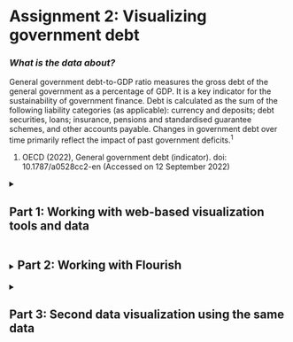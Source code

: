 # Assignment 2: Visualizing government debt 

### _What is the data about?_
General government debt-to-GDP ratio measures the gross debt of the general government as a percentage of GDP. It is a key indicator for the sustainability of government finance. Debt is calculated as the sum of the following liability categories (as applicable): currency and deposits; debt securities, loans; insurance, pensions and standardised guarantee schemes, and other accounts payable. Changes in government debt over time primarily reflect the impact of past government deficits.<sup>1</sup>

1. OECD (2022), General government debt (indicator). doi: 10.1787/a0528cc2-en (Accessed on 12 September 2022)

<details>
<summary><h2 style="display:inline-block"> Part 1: Working with web-based visualization tools and data </h2></summary>
<br>
  <p> Data: <a href="https://data.oecd.org/gga/general-government-debt.htm">OECD: General government debt</a></p>
<iframe src="https://data.oecd.org/chart/6Odm" width="860" height="645" style="border: 0" mozallowfullscreen="true" webkitallowfullscreen="true" allowfullscreen="true"><a href="https://data.oecd.org/chart/6Odm" target="_blank">OECD Chart: General government debt, Total, % of GDP, Annual, 2018</a></iframe>
</details>

<details>
<summary><h2 style="display:inline-block"> Part 2: Working with Flourish </h2></summary>
<br>
  <p> Data: <a href="https://data.oecd.org/gga/general-government-debt.htm">OECD: General government debt</a></p>
<div class="flourish-embed flourish-chart" data-src="visualisation/11154069"><script src="https://public.flourish.studio/resources/embed.js"></script></div>
</details>

<details>
<summary><h2 style="display:inline-block"> Part 3: Second data visualization using the same data </h2></summary>
<br>
  <div class="flourish-embed flourish-hierarchy" data-src="visualisation/11154339"><script src="https://public.flourish.studio/resources/embed.js"></script></div>
  <p> Data: <a href="https://data.oecd.org/gga/general-government-debt.htm">OECD: General government debt</a></p>
<p>The first visualisation consisted of column chart where we can see the different ratios of different countries and filter them according to a single year or a range of years. In the second visualization we see the trends of the ratios over the years for different countries in the form of a line chart.<br>
In the third visualisation, I decided to choose a Hierarchy Bar chart with the animation to rank the countries according to the years. We can also select the year manually if we want to see a particular year. In this chart specially, I chose to focus on USA, so as to compare its ratio with other countries and get a clear look of where USA stands when it comes to Genveral Government to Debt Ratio. Once the play button is clicked we can see the ratios of different countries changing in every 2 seconds according to the years.<br>
When we compare the first 2 visualisations, the second visualisation helps to see the trends over years while in the first graph we cannot see it until we manually change the filters. So if one needs to know about yearly trends, the second visualisation would be better. And if the requirement is to compare the countries' ratio for any year, first visualisation would be better.<br>
When it comes to the one that I chose, I tried to incorporate important points of both the charts highlighting USA. The animation helps us see the ratio ranking of US over the years and the bar chart helps us to see the comparison of between USA and other countries, hence highlighting both the points.<br>
At the end of the day, each visualisation is good in its own way, but the appropriate one depends on what is required from the visualisation.
  </p>
</details>
